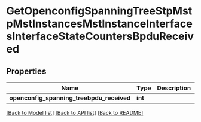 # GetOpenconfigSpanningTreeStpMstpMstInstancesMstInstanceInterfacesInterfaceStateCountersBpduReceived

## Properties
Name | Type | Description | Notes
------------ | ------------- | ------------- | -------------
**openconfig_spanning_treebpdu_received** | **int** |  | [optional] 

[[Back to Model list]](../README.md#documentation-for-models) [[Back to API list]](../README.md#documentation-for-api-endpoints) [[Back to README]](../README.md)


